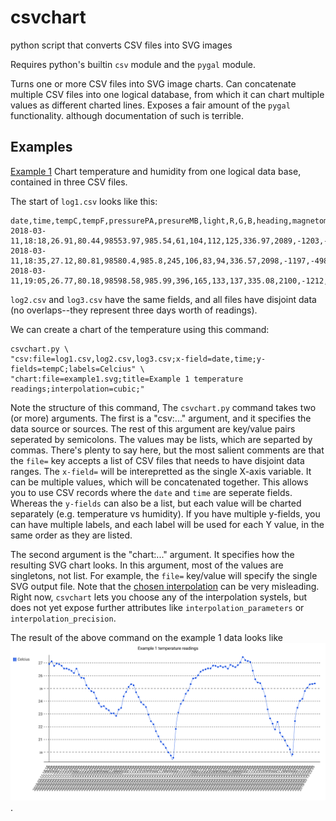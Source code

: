 # csvchart
python script that converts CSV files into SVG images


Requires python's builtin `csv` module and the `pygal` module.

Turns one or more CSV files into SVG image charts. Can concatenate multiple CSV files into one logical database, from which it can chart multiple values as different charted lines. Exposes a fair amount of the `pygal` functionality. although documentation of such is terrible.

## Examples

[Example 1](examples/ex1) Chart temperature and humidity from one logical data base, contained in three CSV files.

The start of `log1.csv` looks like this:
```
date,time,tempC,tempF,pressurePA,presureMB,light,R,G,B,heading,magnetometer0,magnetometer1,magnetometer2,accelX,accelY,accelZ,anal0,anal1,anal2,anal3,leds
2018-03-11,18:18,26.91,80.44,98553.97,985.54,61,104,112,125,336.97,2089,-1203,-5017,-0.01,0.05,1.0,0.561,0.543,0.549,0.585,OFF
2018-03-11,18:35,27.12,80.81,98580.4,985.8,245,106,83,94,336.57,2098,-1197,-4989,-0.01,0.05,1.0,0.516,0.57,0.582,0.555,ON
2018-03-11,19:05,26.77,80.18,98598.58,985.99,396,165,133,137,335.08,2100,-1212,-4998,-0.0,0.05,0.99,0.549,0.558,0.537,0.612,ON
```

`log2.csv` and `log3.csv` have the same fields, and all files have disjoint data (no overlaps--they represent three days worth of readings).

We can create a chart of the temperature using this command:

```
csvchart.py \
"csv:file=log1.csv,log2.csv,log3.csv;x-field=date,time;y-fields=tempC;labels=Celcius" \
"chart:file=example1.svg;title=Example 1 temperature readings;interpolation=cubic;"
```

Note the structure of this command, The `csvchart.py` command takes two (or more) arguments. The first is a "csv:..." argument, and it specifies the data source or sources. The rest of this argument are key/value pairs seperated by semicolons. The values may be lists, which are separted by commas. There's plenty to say here, but the most salient comments are that the `file=` key accepts a list of CSV files that needs to have disjoint data ranges. The `x-field=` will be interepretted as the single X-axis variable. It can be multiple values, which will be concatenated together. This allows you to use CSV records where the `date` and `time` are seperate fields. Whereas the `y-fields` can also be a list, but each value will be charted separately (e.g. temperature vs humidity). If you have multiple y-fields, you can have multiple labels, and each label will be used for each Y value, in the same order as they are listed.

The second argument is the "chart:..." argument. It specifies how the resulting SVG chart looks. In this argument, most of the values are singletons, not list. For example, the `file=` key/value will specify the single SVG output file. Note that the [chosen interpolation](https://www.pygal.org/en/3.0.0/documentation/configuration/interpolations.html) can be very misleading. Right now, `csvchart` lets you choose any of the interpolation systels, but does not yet expose further attributes like `interpolation_parameters` or `interpolation_precision`.

The result of the above command on the example 1 data looks like [<img src="examples/ex1/example1.svg">](examples/ex1/example1.svg).
